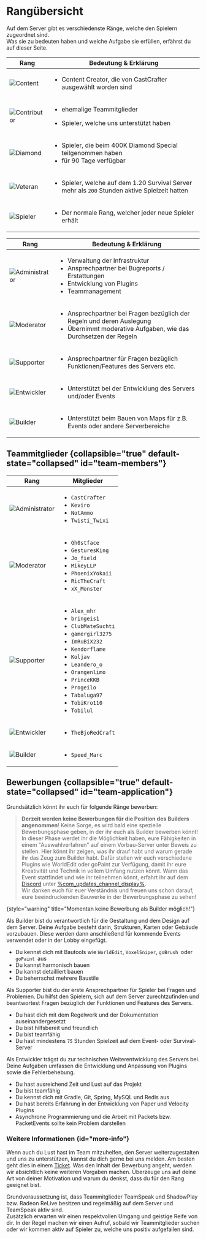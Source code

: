 # Rangübersicht

Auf dem Server gibt es verschiedenste Ränge, welche den Spielern zugeordnet sind.\
Was sie zu bedeuten haben und welche Aufgabe sie erfüllen, erfährst du auf dieser Seite.

<tabs>

<tab title="Spieler Ränge" id="player-ranks" >

| Rang                            | Bedeutung & Erklärung                                                                                         |
|---------------------------------|---------------------------------------------------------------------------------------------------------------|
| ![Content](content.png)         | <ul><li>Content Creator, die von CastCrafter ausgewählt worden sind</li></ul>                                 |
| ![Contributor](contributor.png) | <ul><li>ehemalige Teammitglieder</li></ul>  <ul><li>Spieler, welche uns unterstützt haben</li></ul>           |
| ![Diamond](diamond.png)         | <ul><li>Spieler, die beim 400K Diamond Special teilgenommen haben</li><li>für 90 Tage verfügbar</li></ul>     |
| ![Veteran](veteran.png)         | <ul><li>Spieler, welche auf dem 1.20 Survival Server mehr als `200` Stunden aktive Spielzeit hatten</li></ul> |
| ![Spieler](spieler.png)         | <ul><li>Der normale Rang, welcher jeder neue Spieler erhält </li></ul>                                        |

</tab>

<tab title="Team Ränge" id="team-ranks">

| Rang                                | Bedeutung & Erklärung                                                                                                                                       |
|-------------------------------------|-------------------------------------------------------------------------------------------------------------------------------------------------------------|
| ![Administrator](administrator.png) | <ul><li>Verwaltung der Infrastruktur</li><li>Ansprechpartner bei Bugreports / Erstattungen</li><li>Entwicklung von Plugins</li><li>Teammanagement</li></ul> |
| ![Moderator](moderator.png)         | <ul><li>Ansprechpartner bei Fragen bezüglich der Regeln und deren Auslegung</li><li>Übernimmt moderative Aufgaben, wie das Durchsetzen der Regeln</li></ul> |
| ![Supporter](supporter.png)         | <ul><li>Ansprechpartner für Fragen bezüglich Funktionen/Features des Servers etc.</li></ul>                                                                 |
| ![Entwickler](developer.png)        | <ul><li>Unterstützt bei der Entwicklung des Servers und/oder Events</li></ul>                                                                               |
| ![Builder](builder.png)             | <ul><li>Unterstützt beim Bauen von Maps für z.B. Events oder andere Serverbereiche</li></ul>                                                                |

</tab>

</tabs>

## Teammitglieder {collapsible="true" default-state="collapsed" id="team-members"}

| Rang                                | Mitglieder                                                                                                                                                                                                                                                                                                            |
|-------------------------------------|-----------------------------------------------------------------------------------------------------------------------------------------------------------------------------------------------------------------------------------------------------------------------------------------------------------------------|
| ![Administrator](administrator.png) | <ul><li>`CastCrafter`</li><li>`Keviro`</li><li>`NotAmmo`</li><li>`Twisti_Twixi`</li></ul>                                                                                                                                                                                                                             |
| ![Moderator](moderator.png)         | <ul><li>`Gh0stface`</li><li>`GesturesKing`</li><li>`Jo_field`</li><li>`MikeyLLP`</li><li>`PhoenixYokaii`</li><li>`RicTheCraft`</li><li>`xX_Monster`</li></ul>                                                                                                                                                         |
| ![Supporter](supporter.png)         | <ul><li>`Alex_mhr`</li> <li>`bringeis1`</li> <li>`ClubMateSuchti`</li> <li>`gamergirl3275`</li> <li>`ImRuBiX232`</li> <li>`Kendorflame`</li> <li>`Koljav`</li> <li>`Leandero_o`</li><li>`Orangenlimo`</li><li>`PrinceKKB`</li> <li>`Progeilo`</li> <li>`Tabaluga97`</li> <li>`TobiKro110`</li><li>`Tobilul`</li></ul> |
| ![Entwickler](developer.png)        | <ul><li>`TheBjoRedCraft`</li></ul>                                                                                                                                                                                                                                                                                    |
| ![Builder](builder.png)             | <ul><li>`Speed_Marc`</li></ul>                                                                                                                                                                                                                                                                                        |

## Bewerbungen {collapsible="true" default-state="collapsed" id="team-application"}

Grundsätzlich könnt ihr euch für folgende Ränge bewerben:
<tabs>
<tab title="Builder" id="application-builder">

> **Derzeit werden keine Bewerbungen für die Position des Builders angenommen**!
> Keine Sorge, es wird bald eine spezielle Bewerbungsphase geben, in der ihr euch als Builder bewerben könnt!
> In dieser Phase werdet ihr die Möglichkeit haben, eure Fähigkeiten in einem "Auswahlverfahren" auf einem Vorbau-Server
> unter Beweis zu stellen.
> Hier könnt ihr zeigen, was ihr drauf habt und warum gerade ihr das Zeug zum Builder habt.
> Dafür stellen wir euch verschiedene Plugins wie WorldEdit oder goPaint zur Verfügung, damit ihr eure Kreativität und
> Technik in vollem Umfang nutzen könnt.
> Wann das Event stattfindet und wie ihr teilnehmen könnt, erfahrt ihr auf dem [Discord](%dc_link%)
> unter [%com_updates_channel_display%](%com_updates_channel%).
\
> Wir danken euch für euer Verständnis und freuen uns schon darauf, eure beeindruckenden Bauwerke in der Bewerbungsphase
> zu sehen!
>
{style="warning" title="Momentan keine Bewerbung als Builder möglich!"}

<deflist>
<def title="Beschreibung" id="description-builder">
Als Builder bist du verantwortlich für die Gestaltung und dem Design auf dem Server.
Deine Aufgabe besteht darin, Strukturen, Karten oder Gebäude vorzubauen.
Diese werden dann anschließend für kommende Events verwendet oder in der Lobby eingefügt.
</def>
<def title="Anforderungen als Builder" id="requirements-builder">

- Du kennst dich mit Bautools wie `WorldEdit`, `VoxelSniper`, `goBrush `oder `goPaint `aus
- Du kannst harmonisch bauen
- Du kannst detailliert bauen
- Du beherrschst mehrere Baustile

</def>
</deflist>
</tab>
<tab title="Supporter" id="application-supporter">
<deflist>
<def title="Beschreibung" id="description-supporter">
Als Supporter bist du der erste Ansprechpartner für Spieler bei Fragen und Problemen.
Du hilfst den Spielern, sich auf dem Server zurechtzufinden und beantwortest Fragen bezüglich der Funktionen und Features des Servers.
</def>
<def title="Anforderungen als Supporter" id="requirements-supporter">

- Du hast dich mit dem Regelwerk und der Dokumentation auseinandergesetzt
- Du bist hilfsbereit und freundlich
- Du bist teamfähig
- Du hast mindestens `75` Stunden <tooltip term="event-server-playtime-only">Spielzeit auf dem Event- oder Survival-Server </tooltip>

</def>
</deflist>
</tab>
<tab title="Entwickler" id="application-developer">

<deflist>
<def title="Beschreibung" id="description-developer">
Als Entwickler trägst du zur technischen Weiterentwicklung des Servers bei. 
Deine Aufgaben umfassen die Entwicklung und Anpassung von Plugins sowie die Fehlerbehebung.
</def>
<def title="Anforderungen als Entwickler" id="requirements-developer">

- Du hast ausreichend Zeit und Lust auf das Projekt
- Du bist teamfähig
- Du kennst dich mit Gradle, Git, Spring, MySQL und Redis aus
- Du hast bereits Erfahrung in der Entwicklung von Paper und Velocity Plugins
- Asynchrone Programmierung und die Arbeit mit Packets bzw. PacketEvents sollte kein Problem darstellen

</def>
</deflist>
</tab>
</tabs>

### Weitere Informationen {id="more-info"}

<deflist>
<def title="Wie bewerbe ich mich?" id="how-to-apply">

Wenn auch du Lust hast im Team mitzuhelfen, den Server weiterzugestalten und uns zu unterstützen, kannst du dich gerne
bei uns melden.
Am besten geht dies in einem [Ticket](%tickets_channel%).
</def>
<def title="Inhalt der Bewerbung" id="application-content">
Was den Inhalt der Bewerbung angeht, werden wir absichtlich keine weiteren Vorgaben machen.
Überzeuge uns auf deine Art von deiner Motivation und warum du denkst, dass du für den Rang geeignet bist.
</def>
<def title="Grundvoraussetzungen" id="basic-requirements">

Grundvoraussetzung ist, dass Teammitglieder TeamSpeak und ShadowPlay bzw. Radeon ReLive besitzen und regelmäßig auf dem Server und TeamSpeak aktiv sind.
\
Zusätzlich erwarten wir einen respektvollen Umgang und geistige Reife von dir.
</def>
<def title="Weitere Informationen" id="more-infos">
In der Regel machen wir einen Aufruf, sobald wir Teammitglieder suchen oder wir kommen aktiv auf Spieler zu, welche uns positiv aufgefallen sind.
</def>
</deflist>
